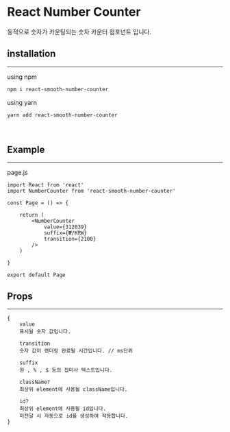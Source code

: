 # React Number Counter

동적으로 숫자가 카운팅되는 숫자 카운터 컴포넌트 입니다.

## installation

---

using npm

```bash
npm i react-smooth-number-counter
```

using yarn

```bash
yarn add react-smooth-number-counter
```

<br/>

## Example

---

page.js

```
import React from 'react'
import NumberCounter from 'react-smooth-number-counter'

const Page = () => {

    return (
        <NumberCounter
            value={312039}
            suffix={₩/KRW}
            transition={2100}
        />
    )

}

export default Page

```

## Props

---

```
{
    value
    표시될 숫자 값입니다.

    transition
    숫자 값이 렌더링 완료될 시간입니다. // ms단위

    suffix
    원 , % , $ 등의 접미사 텍스트입니다.

    className?
    최상위 element에 사용될 className입니다.

    id?
    최상위 element에 사용될 id입니다.
    미전달 시 자동으로 id를 생성하여 적용합니다.
}
```
